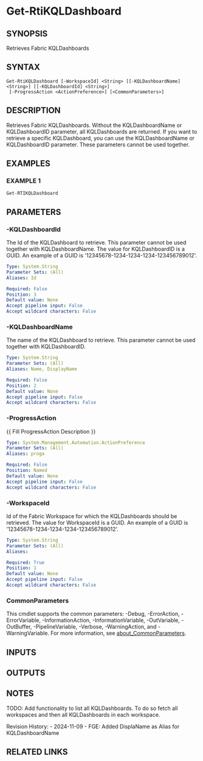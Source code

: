 # Get-RtiKQLDashboard

## SYNOPSIS
Retrieves Fabric KQLDashboards

## SYNTAX

```
Get-RtiKQLDashboard [-WorkspaceId] <String> [[-KQLDashboardName] <String>] [[-KQLDashboardId] <String>]
 [-ProgressAction <ActionPreference>] [<CommonParameters>]
```

## DESCRIPTION
Retrieves Fabric KQLDashboards.
Without the KQLDashboardName or KQLDashboardID parameter, all KQLDashboards are returned.
If you want to retrieve a specific KQLDashboard, you can use the KQLDashboardName or KQLDashboardID parameter.
These
parameters cannot be used together.

## EXAMPLES

### EXAMPLE 1
```
Get-RTIKQLDashboard
```

## PARAMETERS

### -KQLDashboardId
The Id of the KQLDashboard to retrieve.
This parameter cannot be used together with KQLDashboardName.
The value for KQLDashboardID is a GUID. 
An example of a GUID is '12345678-1234-1234-1234-123456789012'.

```yaml
Type: System.String
Parameter Sets: (All)
Aliases: Id

Required: False
Position: 3
Default value: None
Accept pipeline input: False
Accept wildcard characters: False
```

### -KQLDashboardName
The name of the KQLDashboard to retrieve.
This parameter cannot be used together with KQLDashboardID.

```yaml
Type: System.String
Parameter Sets: (All)
Aliases: Name, DisplayName

Required: False
Position: 2
Default value: None
Accept pipeline input: False
Accept wildcard characters: False
```

### -ProgressAction
{{ Fill ProgressAction Description }}

```yaml
Type: System.Management.Automation.ActionPreference
Parameter Sets: (All)
Aliases: proga

Required: False
Position: Named
Default value: None
Accept pipeline input: False
Accept wildcard characters: False
```

### -WorkspaceId
Id of the Fabric Workspace for which the KQLDashboards should be retrieved.
The value for WorkspaceId is a GUID. 
An example of a GUID is '12345678-1234-1234-1234-123456789012'.

```yaml
Type: System.String
Parameter Sets: (All)
Aliases:

Required: True
Position: 1
Default value: None
Accept pipeline input: False
Accept wildcard characters: False
```

### CommonParameters
This cmdlet supports the common parameters: -Debug, -ErrorAction, -ErrorVariable, -InformationAction, -InformationVariable, -OutVariable, -OutBuffer, -PipelineVariable, -Verbose, -WarningAction, and -WarningVariable. For more information, see [about_CommonParameters](http://go.microsoft.com/fwlink/?LinkID=113216).

## INPUTS

## OUTPUTS

## NOTES
TODO: Add functionality to list all KQLDashboards.
To do so fetch all workspaces and 
      then all KQLDashboards in each workspace.

Revision History:
    - 2024-11-09 - FGE: Added DisplaName as Alias for KQLDashboardName

## RELATED LINKS
